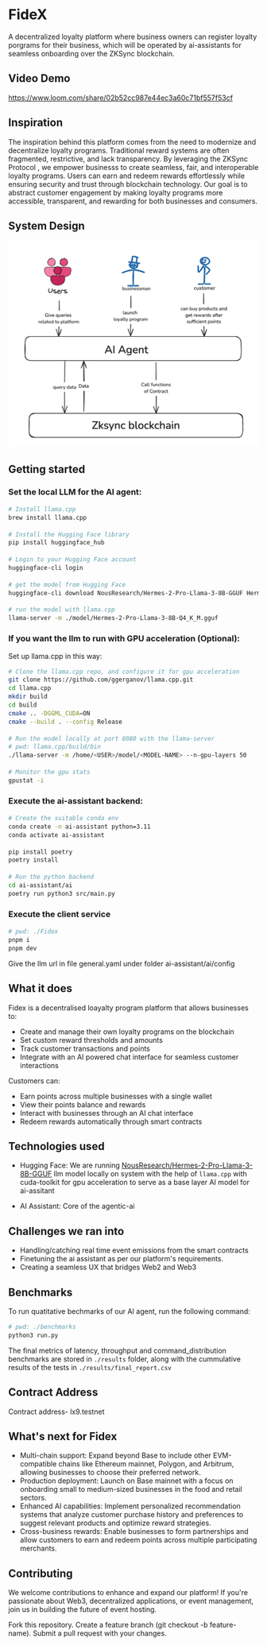# FideX

A decentralized loyalty platform where business owners can register loyalty porgrams for their business, which will be operated by ai-assistants for seamless onboarding over the ZKSync blockchain.

## Video Demo

https://www.loom.com/share/02b52cc987e44ec3a60c71bf557f53cf

## Inspiration

The inspiration behind this platform comes from the need to modernize and decentralize loyalty programs. Traditional reward systems are often fragmented, restrictive, and lack transparency. By leveraging the ZKSync Protocol , we empower businesss to create seamless, fair, and interoperable loyalty programs. Users can earn and redeem rewards effortlessly while ensuring security and trust through blockchain technology. Our goal is to abstract customer engagement by making loyalty programs more accessible, transparent, and rewarding for both businesses and consumers.

## System Design

![App Architecture](./images/architecture.jpeg)

## Getting started

### Set the local LLM for the AI agent:

```bash
# Install llama.cpp
brew install llama.cpp

# Install the Hugging Face library
pip install huggingface_hub

# Login to your Hugging Face account
huggingface-cli login

# get the model from Hugging Face
huggingface-cli download NousResearch/Hermes-2-Pro-Llama-3-8B-GGUF Hermes-2-Pro-Llama-3-8B-Q4_K_M.gguf --local-dir model

# run the model with llama.cpp
llama-server -m ./model/Hermes-2-Pro-Llama-3-8B-Q4_K_M.gguf
```

### If you want the llm to run with GPU acceleration (Optional):

Set up llama.cpp in this way:

```bash
# Clone the llama.cpp repo, and configure it for gpu acceleration
git clone https://github.com/ggerganov/llama.cpp.git
cd llama.cpp
mkdir build
cd build
cmake .. -DGGML_CUDA=ON
cmake --build . --config Release

# Run the model locally at port 8080 with the llama-server
# pwd: llama.cpp/build/bin
./llama-server -m /home/<USER>/model/<MODEL-NAME> --n-gpu-layers 50

# Monitor the gpu stats
gpustat -i
```

### Execute the ai-assistant backend:

```bash
# Create the suitable conda env
conda create -n ai-assistant python=3.11
conda activate ai-assistant

pip install poetry
poetry install

# Run the python backend
cd ai-assistant/ai
poetry run python3 src/main.py
```

### Execute the client service

```bash
# pwd: ./Fidex
pnpm i
pnpm dev
```

Give the llm url in file general.yaml under folder ai-assistant/ai/config

## What it does

Fidex is a decentralised loayalty program platform that allows businesses to:

- Create and manage their own loyalty programs on the blockchain
- Set custom reward thresholds and amounts
- Track customer transactions and points
- Integrate with an AI powered chat interface for seamless customer interactions

Customers can:

- Earn points across multiple businesses with a single wallet
- View their points balance and rewards
- Interact with businesses through an AI chat interface
- Redeem rewards automatically through smart contracts

## Technologies used

- Hugging Face: We are running [NousResearch/Hermes-2-Pro-Llama-3-8B-GGUF](https://huggingface.co/NousResearch/Hermes-2-Pro-Llama-3-8B-GGUF) llm model locally on system with the help of `llama.cpp` with cuda-toolkit for gpu acceleration to serve as a base layer AI model for ai-assitant

- AI Assistant: Core of the agentic-ai

## Challenges we ran into

- Handling/catching real time event emissions from the smart contracts
- Finetuning the ai assistant as per our platform's requirements.
- Creating a seamless UX that bridges Web2 and Web3

## Benchmarks

To run quatitative bechmarks of our AI agent, run the following command:

```bash
# pwd: ./benchmarks
python3 run.py
```

The final metrics of latency, throughput and command_distribution benchmarks are stored in `./results` folder, along with the cummulative results of the tests in `./results/final_report.csv`

## Contract Address

Contract address- lx9.testnet

## What's next for Fidex

- Multi-chain support: Expand beyond Base to include other EVM-compatible chains like Ethereum mainnet, Polygon, and Arbitrum, allowing businesses to choose their preferred network.
- Production deployment: Launch on Base mainnet with a focus on onboarding small to medium-sized businesses in the food and retail sectors.
- Enhanced AI capabilities: Implement personalized recommendation systems that analyze customer purchase history and preferences to suggest relevant products and optimize reward strategies.
- Cross-business rewards: Enable businesses to form partnerships and allow customers to earn and redeem points across multiple participating merchants.

## Contributing

We welcome contributions to enhance and expand our platform! If you're passionate about Web3, decentralized applications, or event management, join us in building the future of event hosting.

Fork this repository. Create a feature branch (git checkout -b feature-name). Submit a pull request with your changes.
